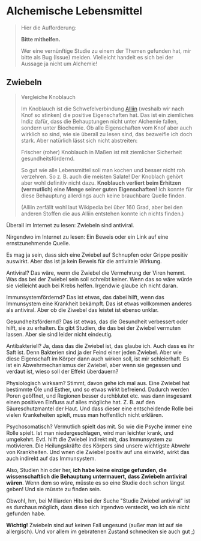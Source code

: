 # Alchemische Lebensmittel

> Hier die Aufforderung:
>
> **Bitte mithelfen.**
>
> Wer eine vernünftige Studie zu einem der Themen gefunden hat, mir bitte als Bug (Issue) melden.
> Vielleicht handelt es sich bei der Aussage ja nicht um Alchemie!

## Zwiebeln

> Vergleiche Knoblauch
>
> Im Knoblauch ist die Schwefelverbindung [Alliin](https://de.wikipedia.org/wiki/Alliin) (weshalb wir nach Knof so stinken) die positive Eigenschaften hat.
> Das ist ein ziemliches Indiz dafür, dass die Behauptungen nicht unter Alchemie fallen, sondern unter Biochemie.
> Ob alle Eigenschaften vom Knof aber auch wirklich so sind, wie sie überall zu lesen sind, das bezweifle ich doch stark.
> Aber natürlich lässt sich nicht abstreiten:
>
> Frischer (roher) Knoblauch in Maßen ist mit ziemlicher Sicherheit gesundheitsfördernd.
>
> So gut wie alle Lebensmittel soll man kochen und besser nicht roh verzehren.  So z. B. auch die meisten Salate!
> Der Knoblach gehört aber wohl definitiv nicht dazu.
> **Knoblauch verliert beim Erhitzen (vermutlich) eine Menge seiner guten Eigenschaften!**
> Ich konnte für diese Behauptung allerdings auch keine brauchbare Quelle finden.
> 
> (Alliin zerfällt wohl laut Wikipedia bei über 160 Grad, aber bei den anderen Stoffen die aus Alliin entstehen konnte ich nichts finden.)

Überall im Internet zu lesen:  Zwiebeln sind antiviral.

Nirgendwo im Internet zu lesen:  Ein Beweis oder ein Link auf eine ernstzunehmende Quelle.

Es mag ja sein, dass sich eine Zwiebel auf Schnupfen oder Grippe positiv auswirkt.  Aber das ist ja kein Beweis für die antivirale Wirkung.

Antiviral?  Das wäre, wenn die Zwiebel die Vermehrung der Viren hemmt.  Was das bei der Zwiebel sein soll schreibt keiner.  Wenn das so wäre würde sie vielleicht auch bei Krebs helfen.  Irgendwie glaube ich nicht daran.

Immunsystemfördernd?  Das ist etwas, das dabei hilft, wenn das Immunsystem eine Krankheit bekämpft.  Das ist etwas vollkommen anderes als antiviral.  Aber ob die Ziwebel das leistet ist ebenso unklar.

Gesundheitsfördernd?  Das ist etwas, das die Gesundheit verbessert oder hilft, sie zu erhalten.  Es gibt Studien, die das bei der Zwiebel vermuten lassen.  Aber sie sind leider nicht eindeutig.

Antibakteriell?  Ja, dass das die Zwiebel ist, das glaube ich.  Auch dass es ihr Saft ist.  Denn Bakterien sind ja der Feind einer jeden Zwiebel.  Aber wie diese Eigenschaft im Körper dann auch wirken soll, ist mir schleierhaft.  Es ist ein Abwehrmechanismus der Zwiebel, aber wenn sie gegessen und verdaut ist, wieso soll der Effekt überdauern?

Physiologisch wirksam?  Stimmt, davon gehe ich mal aus.  Eine Zwiebel hat bestimmte Öle und Esther, und so etwas wirkt befreiend.  Dadurch werden Poren geöffnet, und Regionen besser durchblutet etc. was dann insgesamt einen positiven Einfluss auf alles mögliche hat.  Z. B. auf den Säureschutzmantel der Haut.  Und dass dieser eine entscheidende Rolle bei vielen Krankeheiten spielt, muss man hoffentlich nicht erklären.

Psychosomatisch?  Vermutlich spielt das mit.  So wie die Psyche immer eine Rolle spielt.  Ist man niedergeschlagen, wird man leichter krank, und umgekehrt.  Evtl. hilft die Zwiebel indirekt mit, das Immunsystem zu motivieren.  Die Heilungskräfte des Körpers sind unsere wichtigste Abwehr von Krankheiten.  Und wnen die Zwiebel positiv auf uns einwirkt, wirkt das auch indirekt auf das Immunsystem.

Also, Studien hin oder her, **ich habe keine einzige gefunden, die wissenschaftlich die Behauptung untermauert, dass Zwiebeln antiviral wären**.  Wenn dem so wäre, müsste es so eine Studie doch schon längst geben!  Und sie müsste zu finden sein.

Obwohl, hm, bei Milliarden Hits bei der Suche "Studie Zwiebel antiviral" ist es durchaus möglich, dass diese sich irgendwo versteckt, wo ich sie nicht gefunden habe.

**Wichtig!**  Zwiebeln sind auf keinen Fall ungesund (außer man ist auf sie allergisch).  Und vor allem im gebratenen Zustand schmecken sie auch gut ;)
